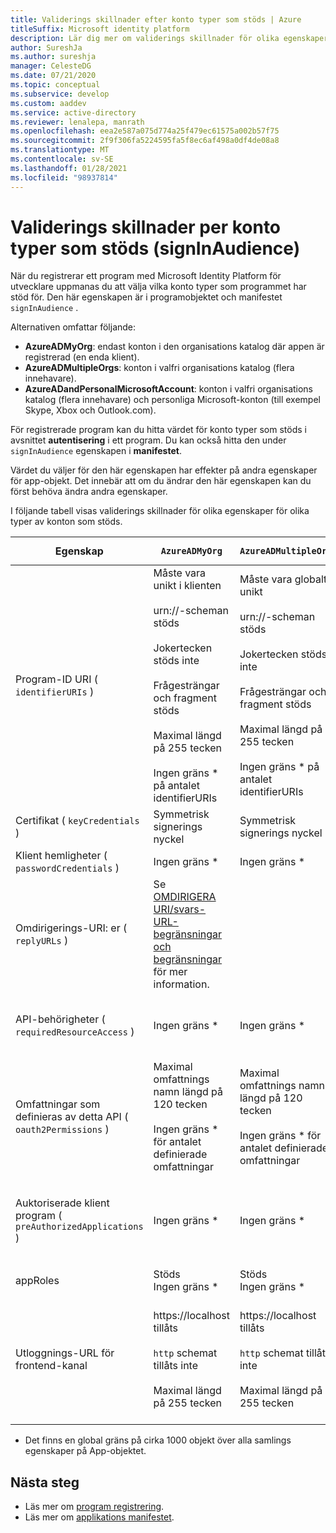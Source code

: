 ```yaml
---
title: Validerings skillnader efter konto typer som stöds | Azure
titleSuffix: Microsoft identity platform
description: Lär dig mer om validerings skillnader för olika egenskaper för olika typer av konton som stöds när du registrerar din app med Microsoft Identity Platform.
author: SureshJa
ms.author: sureshja
manager: CelesteDG
ms.date: 07/21/2020
ms.topic: conceptual
ms.subservice: develop
ms.custom: aaddev
ms.service: active-directory
ms.reviewer: lenalepa, manrath
ms.openlocfilehash: eea2e587a075d774a25f479ec61575a002b57f75
ms.sourcegitcommit: 2f9f306fa5224595fa5f8ec6af498a0df4de08a8
ms.translationtype: MT
ms.contentlocale: sv-SE
ms.lasthandoff: 01/28/2021
ms.locfileid: "98937814"
---
```

# <a name="validation-differences-by-supported-account-types-signinaudience"></a>Validerings skillnader per konto typer som stöds (signInAudience)

När du registrerar ett program med Microsoft Identity Platform för utvecklare uppmanas du att välja vilka konto typer som programmet har stöd för. Den här egenskapen är i programobjektet och manifestet `signInAudience` .

Alternativen omfattar följande:

- **AzureADMyOrg**: endast konton i den organisations katalog där appen är registrerad (en enda klient).
- **AzureADMultipleOrgs**: konton i valfri organisations katalog (flera innehavare).
- **AzureADandPersonalMicrosoftAccount**: konton i valfri organisations katalog (flera innehavare) och personliga Microsoft-konton (till exempel Skype, Xbox och Outlook.com).

För registrerade program kan du hitta värdet för konto typer som stöds i avsnittet **autentisering** i ett program. Du kan också hitta den under `signInAudience` egenskapen i **manifestet**.

Värdet du väljer för den här egenskapen har effekter på andra egenskaper för app-objekt. Det innebär att om du ändrar den här egenskapen kan du först behöva ändra andra egenskaper.

I följande tabell visas validerings skillnader för olika egenskaper för olika typer av konton som stöds.

| Egenskap | `AzureADMyOrg` | `AzureADMultipleOrgs` | `AzureADandPersonalMicrosoftAccount` och `PersonalMicrosoftAccount` |
|--------------|---------------|----------------|----------------|
| Program-ID URI ( `identifierURIs` )  | Måste vara unikt i klienten <br><br> urn://-scheman stöds <br><br> Jokertecken stöds inte <br><br> Frågesträngar och fragment stöds <br><br> Maximal längd på 255 tecken <br><br> Ingen gräns * på antalet identifierURIs  | Måste vara globalt unikt <br><br> urn://-scheman stöds <br><br> Jokertecken stöds inte <br><br> Frågesträngar och fragment stöds <br><br> Maximal längd på 255 tecken <br><br> Ingen gräns * på antalet identifierURIs | Måste vara globalt unikt <br><br> urn://-scheman stöds inte <br><br> Jokertecken, fragment och frågesträngar stöds inte <br><br> Maximal längd på 120 tecken <br><br> Högst 50 identifierURIs |
| Certifikat ( `keyCredentials` ) | Symmetrisk signerings nyckel | Symmetrisk signerings nyckel | Kryptering och asymmetrisk signerings nyckel | 
| Klient hemligheter ( `passwordCredentials` ) | Ingen gräns * | Ingen gräns * | Om liveSDK har Aktiver ATS: högst 2 klient hemligheter | 
| Omdirigerings-URI: er ( `replyURLs` ) | Se [OMDIRIGERA URI/svars-URL-begränsningar och begränsningar](reply-url.md) för mer information. | | | 
| API-behörigheter ( `requiredResourceAccess` ) | Ingen gräns * | Ingen gräns * | Högst 50 resurser per program och 30 behörigheter per resurs (t. ex. Microsoft Graph). Total gräns på 200 per program (resurser x-behörigheter). | 
| Omfattningar som definieras av detta API ( `oauth2Permissions` ) | Maximal omfattnings namn längd på 120 tecken <br><br> Ingen gräns * för antalet definierade omfattningar | Maximal omfattnings namn längd på 120 tecken <br><br> Ingen gräns * för antalet definierade omfattningar |  Maximal omfattnings namn längd på 40 tecken <br><br> Högst 100 omfattningar har definierats | 
| Auktoriserade klient program ( `preAuthorizedApplications` ) | Ingen gräns * | Ingen gräns * | Totalt Max 500 <br><br> Högst 100 klient program har definierats <br><br> Högst 30 scope som definierats per klient | 
| appRoles | Stöds <br> Ingen gräns * | Stöds <br> Ingen gräns * | Stöds inte | 
| Utloggnings-URL för frontend-kanal | https://localhost tillåts <br><br> `http` schemat tillåts inte <br><br> Maximal längd på 255 tecken | https://localhost tillåts <br><br> `http` schemat tillåts inte <br><br> Maximal längd på 255 tecken | <br><br> https://localhost tillåts, http://localhost Miss lyckas för MSA <br><br> Maximal längd på 255 tecken <br><br> `http` schemat tillåts inte <br><br> Jokertecken stöds inte | 

* Det finns en global gräns på cirka 1000 objekt över alla samlings egenskaper på App-objektet.

## <a name="next-steps"></a>Nästa steg

- Läs mer om [program registrering](app-objects-and-service-principals.md).
- Läs mer om [applikations manifestet](reference-app-manifest.md).
